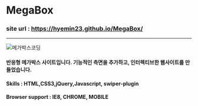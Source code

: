 # MegaBox
### site url : https://hyemin23.github.io/MegaBox/
<hr/>

<img src="https://user-images.githubusercontent.com/54235714/113013081-5caf4d80-91b6-11eb-9308-ed9b6a879484.png" alt="메가박스코딩"/>


#### 반응형 메가박스 사이트입니다. 기능적인 측면을 추가하고, 인터렉티브한 웹사이트를 만들었습니다.

#### Skills : HTML,CSS3,jQuery,Javascript, swiper-plugin
#### Browser support : IE8, CHROME, MOBILE


